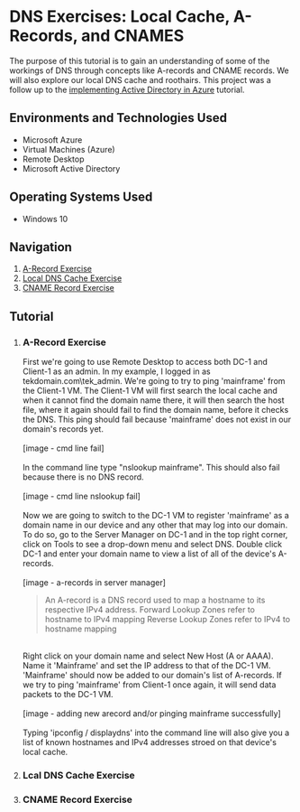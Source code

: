 <h1>DNS Exercises: Local Cache, A-Records, and CNAMES</h1>

The purpose of this tutorial is to gain an understanding of some of the workings of DNS through concepts like A-records and CNAME records. We will also explore our local DNS cache and roothairs. This project was a follow up to the <a href = "https://github.com/telkheir/implementing-active-directory">implementing Active Directory in Azure</a> tutorial.


<h2>Environments and Technologies Used</h2>
    <ul>
      <li>Microsoft Azure</li>
      <li>Virtual Machines (Azure)</li>
      <li>Remote Desktop</li>
      <li>Microsoft Active Directory</li>
    </ul>

<h2>Operating Systems Used</h2>
    <ul>
      <li>Windows 10</li>
    </ul>

<h2>Navigation</h2>
    <ol>
      <li><a href = "#step_1">A-Record Exercise</a></li>
      <li><a href = "#step_2">Local DNS Cache Exercise</a></li>
      <li><a href = "#step_3">CNAME Record Exercise</a></li>
    </ol>

<h2>Tutorial</h2>
    <ol>
      <li><h3 id = "step_1">A-Record Exercise</h3>
          First we're going to use Remote Desktop to access both DC-1 and Client-1 as an admin. In my example, I logged in as tekdomain.com\tek_admin. We're going to try to ping 'mainframe' from the Client-1 VM. The Client-1 VM will first search the local cache and when it cannot find the domain name there, it will then search the host file, where it again should fail to find the domain name, before it checks the DNS. This ping should fail because 'mainframe' does not exist in our domain's records yet.
          <br><br>
          [image - cmd line fail]
          <br><br>
          In the command line type "nslookup mainframe". This should also fail because there is no DNS record.
          <br><br>
          [image - cmd line nslookup fail]
          <br><br>
          Now we are going to switch to the DC-1 VM to register 'mainframe' as a domain name in our device and any other that may log into our domain. To do so, go to the Server Manager on DC-1 and in the top right corner, click on Tools to see a drop-down menu and select DNS. Double click DC-1 and enter your domain name to view a list of all of the device's A-records.
      <br><br>
      [image - a-records in server manager]
      <blockquote>
           An A-record is a DNS record used to map a hostname to its respective IPv4 address.
          Forward Lookup Zones refer to hostname to IPv4 mapping
          Reverse Lookup Zones refer to IPv4 to hostname mapping
      </blockquote>
      <br>
      Right click on your domain name and select New Host (A or AAAA). Name it 'Mainframe' and set the IP address to that of the DC-1 VM. 'Mainframe' should now be added to our domain's list of A-records. If we try to ping 'mainframe' from Client-1 once again, it will send data packets to the DC-1 VM.
          <br><br>
          [image - adding new arecord and/or pinging mainframe successfully]
          <br><br>
          Typing 'ipconfig / displaydns' into the command line will also give you a list of known hostnames and IPv4 addresses stroed on that device's local cache.
      </li>
      <li><h3 id = "step_2">Lcal DNS Cache Exercise</h3></li>
      <li><h3 id = "step_3">CNAME Record Exercise</h3></li>
    </ol>
